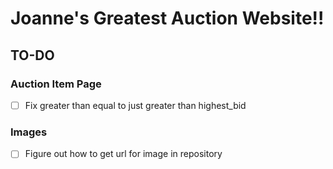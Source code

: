 # Joanne's Greatest Auction Website!!

## TO-DO
### Auction Item Page
- [ ] Fix greater than equal to just greater than highest_bid

### Images
- [ ] Figure out how to get url for image in repository
